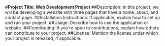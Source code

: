#**Project Title: Web Development Project**
##Description: In this project, we will be developing a website with three pages that have a home, about, and contact page. 
##Installation Instructions: If applicable, explain how to set up and run your project.
##Usage: Describe how to use the application or website.
##Contributing: If you're open to contributions, explain how others can contribute to your project.
##License: Mention the license under which your project is released, if applicable.
